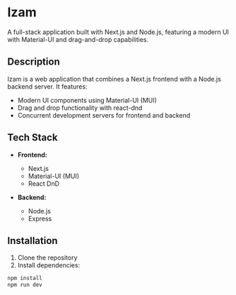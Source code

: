 # Izam

A full-stack application built with Next.js and Node.js, featuring a modern UI with Material-UI and drag-and-drop capabilities.

## Description

Izam is a web application that combines a Next.js frontend with a Node.js backend server. It features:
- Modern UI components using Material-UI (MUI)
- Drag and drop functionality with react-dnd
- Concurrent development servers for frontend and backend

## Tech Stack

- **Frontend:**
  - Next.js
  - Material-UI (MUI)
  - React DnD
  
- **Backend:**
  - Node.js
  - Express

## Installation

1. Clone the repository
2. Install dependencies:
```bash
npm install
npm run dev
```